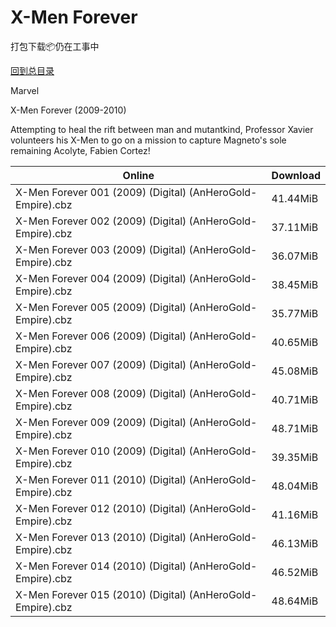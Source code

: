 # X-Men Forever

打包下载📦仍在工事中

[回到总目录](/Catalogs.md)

Marvel

X-Men Forever (2009-2010)

Attempting to heal the rift between man and mutantkind, Professor Xavier volunteers his X-Men to go on a mission to capture Magneto's sole remaining Acolyte, Fabien Cortez! 





Online | Download
--- | ---
X-Men Forever 001 (2009) (Digital) (AnHeroGold-Empire).cbz | 41.44MiB
X-Men Forever 002 (2009) (Digital) (AnHeroGold-Empire).cbz | 37.11MiB
X-Men Forever 003 (2009) (Digital) (AnHeroGold-Empire).cbz | 36.07MiB
X-Men Forever 004 (2009) (Digital) (AnHeroGold-Empire).cbz | 38.45MiB
X-Men Forever 005 (2009) (Digital) (AnHeroGold-Empire).cbz | 35.77MiB
X-Men Forever 006 (2009) (Digital) (AnHeroGold-Empire).cbz | 40.65MiB
X-Men Forever 007 (2009) (Digital) (AnHeroGold-Empire).cbz | 45.08MiB
X-Men Forever 008 (2009) (Digital) (AnHeroGold-Empire).cbz | 40.71MiB
X-Men Forever 009 (2009) (Digital) (AnHeroGold-Empire).cbz | 48.71MiB
X-Men Forever 010 (2009) (Digital) (AnHeroGold-Empire).cbz | 39.35MiB
X-Men Forever 011 (2010) (Digital) (AnHeroGold-Empire).cbz | 48.04MiB
X-Men Forever 012 (2010) (Digital) (AnHeroGold-Empire).cbz | 41.16MiB
X-Men Forever 013 (2010) (Digital) (AnHeroGold-Empire).cbz | 46.13MiB
X-Men Forever 014 (2010) (Digital) (AnHeroGold-Empire).cbz | 46.52MiB
X-Men Forever 015 (2010) (Digital) (AnHeroGold-Empire).cbz | 48.64MiB